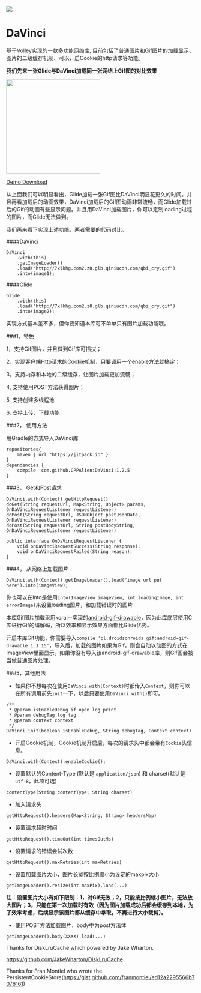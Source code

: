 [![](https://jitpack.io/v/CPPAlien/DaVinci.svg)](https://jitpack.io/#CPPAlien/DaVinci)
# DaVinci
基于Volley实现的一款多功能网络库, 目前包括了普通图片和Gif图片的加载显示、图片的二级缓存机制、可以开启Cookie的http请求等功能。

**我们先来一张Glide与DaVinci加载同一张网络上Gif图的对比效果**

<div class='row'>
    <img src='http://7xq276.com2.z0.glb.qiniucdn.com/davinci.gif' width="250px"/>
</div>

[Demo Download](http://7xq276.com2.z0.glb.qiniucdn.com/davinci_demo.apk)

从上面我们可以明显看出，Glide加载一张Gif图比DaVinci明显花更久的时间。并且再看加载后的动画效果，DaVinci加载后的Gif图动画非常流畅，而Glide加载过后的Gif的动画有些显示问题。并且用DaVinci加载图片，你可以定制loading过程的图片，而Glide无法做到。

我们再来看下实现上述功能，两者需要的代码对比。

####DaVinci
```
DaVinci
	.with(this)
	.getImageLoader()
	.load("http://7xlkhg.com2.z0.glb.qiniucdn.com/qbi_cry.gif")
	.into(image1);
```

####Glide
```
Glide
	.with(this)
	.load("http://7xlkhg.com2.z0.glb.qiniucdn.com/qbi_cry.gif")
	.into(image2);
```

实现方式基本差不多，但你要知道本库可不单单只有图片加载功能哦。


###1，特色

1，支持Gif图片，并且做到Gif库可插拔；

2，实现客户端Http请求的Cookie机制，只要调用一个enable方法就搞定；

3，支持内存和本地的二级缓存，让图片加载更加流畅；

4, 支持使用POST方法获得图片；

5, 支持创建多线程池

6, 支持上传、下载功能

###2， 使用方法

用Gradle的方式导入DaVinci库

```
repositories{
    maven { url "https://jitpack.io" }
}
dependencies {
    compile 'com.github.CPPAlien:DaVinci:1.2.5'
}
```

###3， Get和Post请求
```
DaVinci.with(Context).getHttpRequest()
doGet(String requestUrl, Map<String, Object> params, OnDaVinciRequestListener requestListener)
doPost(String requestUrl, JSONObject postJsonData, OnDaVinciRequestListener requestListener)
doPost(String requestUrl, String postBodyString, OnDaVinciRequestListener requestListener)

public interface OnDaVinciRequestListener {
    void onDaVinciRequestSuccess(String response);
    void onDaVinciRequestFailed(String reason);
}
```

###4， 从网络上加载图片
```
DaVinci.with(Context).getImageLoader().load("image url put here").into(imageView);
```

你也可以在into是使用`into(ImageView imageView, int loadingImage, int errorImage)`来设置loading图片，和加载错误时的图片

本库Gif图片加载采用koral--实现的[android-gif-drawable](https://github.com/koral--/android-gif-drawable)，因为此库底层使用C库进行Gif的编解码，所以效率和显示效果方面都比Glide优秀。

开启本库Gif功能，你需要导入`compile 'pl.droidsonroids.gif:android-gif-drawable:1.1.15'`，导入后，加载的图片如果为Gif，则会自动以动图的方式在ImageView里面显示。如果你没有导入该android-gif-drawable库，则Gif图会被当做普通图片处理。

###5，其他用法

* 如果你不想每次在使用`DaVinci.with(Context)`时都传入`Context`，则你可以在所有调用前先`init`一下，以后只要使用`DaVinci.with()`即可。
```
/**
 * @param isEnableDebug if open log print
 * @param debugTag log tag
 * @param context context
 */
DaVinci.init(boolean isEnableDebug, String debugTag, Context context)
```

* 开启Cookie机制，Cookie机制开启后，每次的请求头中都会带有`Cookie`头信息。
```
DaVinci.with(Context).enableCookie();
```
* 设置默认的Content-Type (默认是 `application/json`) 和 charset(默认是 `utf-8`，此项可选)
```
contentType(String contentType, String charset)
```
* 加入请求头
```
getHttpRequest().headers(Map<String, String> headersMap)
```
* 设置请求超时时间
```
getHttpRequest().timeOut(int timesOutMs)
```

* 设置请求的错误尝试次数
```
getHttpRequest().maxRetries(int maxRetries)
```
* 设置加载图片大小，图片长宽按比例缩小为设定的maxpix大小
```
getImageLoader().resize(int maxPix).load(...)
```
**注：设置图片大小有如下限制：1，对Gif无效；2，只能按比例缩小图片，无法放大图片；3，只能在第一次加载时有效（因为图片加载成功后都会缓存到本地，为了效率考虑，后续显示该图片都从缓存中拿取，不再进行大小裁剪）。**

* 使用POST方法加载图片，body中为post方法体
```
getImageLoader().body(XXXX).load(...)
```

Thanks for DiskLruCache which powered by Jake Wharton.

https://github.com/JakeWharton/DiskLruCache

Thanks for Fran Montiel who wrote the PersistentCookieStore(https://gist.github.com/franmontiel/ed12a2295566b7076161)
